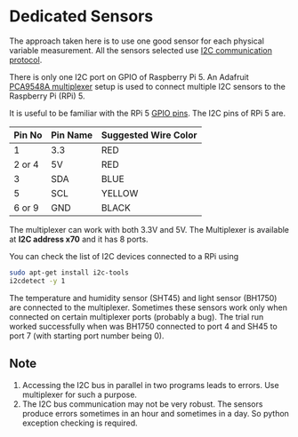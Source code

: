 # Dedicated Sensors

The approach taken here is to use one good sensor for
each physical variable measurement.
All the sensors selected use [I2C communication protocol](https://www.nxp.com/docs/en/user-guide/UM10204.pdf).

There is only one I2C port on GPIO of Raspberry Pi 5.
An Adafruit
[PCA9548A multiplexer](https://learn.adafruit.com/adafruit-pca9548-8-channel-stemma-qt-qwiic-i2c-multiplexer)
setup is used to connect
multiple I2C sensors to the Raspberry Pi (RPi) 5.

It is useful to be familiar with the RPi 5 [GPIO pins](https://pinout.xyz/).
The I2C pins of RPi 5 are.

| Pin No | Pin Name | Suggested Wire Color |
|:---|:---|:---|
| 1 | 3.3 | RED |
| 2 or 4 | 5V | RED |
| 3 | SDA | BLUE |
| 5 | SCL | YELLOW |
| 6 or 9 | GND | BLACK |

The multiplexer can work with both 3.3V and 5V.
The Multiplexer is available at **I2C address x70** and it has 8 ports.

You can check the list of I2C devices connected to a RPi using

```bash
sudo apt-get install i2c-tools
i2cdetect -y 1
```

The temperature and humidity sensor (SHT45) and light sensor (BH1750)
are connected to the multiplexer.
Sometimes these sensors work only when connected
on certain multiplexer ports (probably a bug).
The trial run worked successfully when was BH1750 connected to port 4 and SH45 to port 7 (with starting port number being 0).

## Note

1. Accessing the I2C bus in parallel in two programs leads to errors. Use multiplexer for such a purpose.
1. The I2C bus communication may not be very robust.
   The sensors produce errors sometimes in an hour and sometimes in a day. So python exception checking is required.
